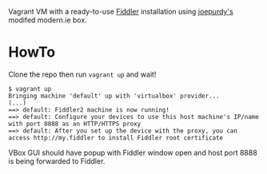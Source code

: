 Vagrant VM with a ready-to-use [Fiddler](http://www.telerik.com/fiddler) installation using [joepurdy's](https://github.com/joepurdy/Vagrantfiles/) modifed modern.ie box.

HowTo
=====

Clone the repo then run `vagrant up` and wait!

```
$ vagrant up
Bringing machine 'default' up with 'virtualbox' provider...
(...)
==> default: Fiddler2 machine is now running!
==> default: Configure your devices to use this host machine's IP/name with port 8888 as an HTTP/HTTPS proxy
==> default: After you set up the device with the proxy, you can access http://my.fiddler to install Fiddler root certificate
```

VBox GUI should have popup with Fiddler window open and host port 8888 is being forwarded to Fiddler.
